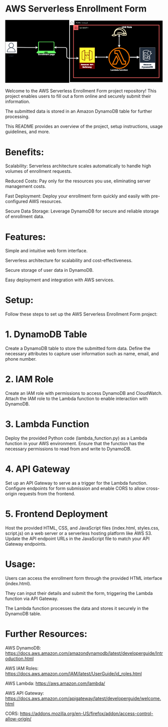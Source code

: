 # AWS Serverless Enrollment Form

![Enrollment](enrollment.png)

Welcome to the AWS Serverless Enrollment Form project repository! This project enables users to fill out a form online and securely submit their information. 

The submitted data is stored in an Amazon DynamoDB table for further processing. 

This README provides an overview of the project, setup instructions, usage guidelines, and more.

# Benefits:

Scalability: Serverless architecture scales automatically to handle high volumes of enrollment requests.

Reduced Costs: Pay only for the resources you use, eliminating server management costs.

Fast Deployment: Deploy your enrollment form quickly and easily with pre-configured AWS resources.

Secure Data Storage: Leverage DynamoDB for secure and reliable storage of enrollment data.

# Features:
Simple and intuitive web form interface.

Serverless architecture for scalability and cost-effectiveness.

Secure storage of user data in DynamoDB.

Easy deployment and integration with AWS services.

# Setup:

Follow these steps to set up the AWS Serverless Enrollment Form project:

# 1. DynamoDB Table
Create a DynamoDB table to store the submitted form data. Define the necessary attributes to capture user information such as name, email, and phone number.

# 2. IAM Role
Create an IAM role with permissions to access DynamoDB and CloudWatch. Attach the IAM role to the Lambda function to enable interaction with DynamoDB.

# 3. Lambda Function
Deploy the provided Python code (lambda_function.py) as a Lambda function in your AWS environment. Ensure that the function has the necessary permissions to read from and write to DynamoDB.

# 4. API Gateway
Set up an API Gateway to serve as a trigger for the Lambda function. Configure endpoints for form submission and enable CORS to allow cross-origin requests from the frontend.

# 5. Frontend Deployment
Host the provided HTML, CSS, and JavaScript files (index.html, styles.css, script.js) on a web server or a serverless hosting platform like AWS S3. Update the API endpoint URLs in the JavaScript file to match your API Gateway endpoints.

# Usage:

Users can access the enrollment form through the provided HTML interface (index.html). 

They can input their details and submit the form, triggering the Lambda function via API Gateway. 

The Lambda function processes the data and stores it securely in the DynamoDB table.

# Further Resources:

AWS DynamoDB: https://docs.aws.amazon.com/amazondynamodb/latest/developerguide/Introduction.html

AWS IAM Roles: https://docs.aws.amazon.com/IAM/latest/UserGuide/id_roles.html

AWS Lambda: https://aws.amazon.com/lambda/

AWS API Gateway: https://docs.aws.amazon.com/apigateway/latest/developerguide/welcome.html

CORS: https://addons.mozilla.org/en-US/firefox/addon/access-control-allow-origin/

